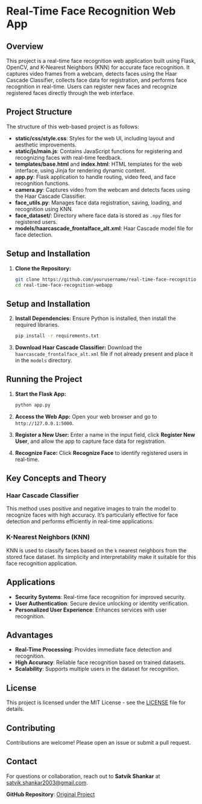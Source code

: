 # Real-Time Face Recognition Web App

## Overview
This project is a real-time face recognition web application built using Flask, OpenCV, and K-Nearest Neighbors (KNN) for accurate face recognition. It captures video frames from a webcam, detects faces using the Haar Cascade Classifier, collects face data for registration, and performs face recognition in real-time. Users can register new faces and recognize registered faces directly through the web interface.

## Project Structure
The structure of this web-based project is as follows:

- **static/css/style.css**: Styles for the web UI, including layout and aesthetic improvements.
- **static/js/main.js**: Contains JavaScript functions for registering and recognizing faces with real-time feedback.
- **templates/base.html** and **index.html**: HTML templates for the web interface, using Jinja for rendering dynamic content.
- **app.py**: Flask application to handle routing, video feed, and face recognition functions.
- **camera.py**: Captures video from the webcam and detects faces using the Haar Cascade Classifier.
- **face_utils.py**: Manages face data registration, saving, loading, and recognition using KNN.
- **face_dataset/**: Directory where face data is stored as `.npy` files for registered users.
- **models/haarcascade_frontalface_alt.xml**: Haar Cascade model file for face detection.

## Setup and Installation
1. **Clone the Repository:**
   ```bash
   git clone https://github.com/yourusername/real-time-face-recognition-webapp.git
   cd real-time-face-recognition-webapp

## Setup and Installation

2. **Install Dependencies:** Ensure Python is installed, then install the required libraries.

    ```bash
    pip install -r requirements.txt
    ```

3. **Download Haar Cascade Classifier:** Download the `haarcascade_frontalface_alt.xml` file if not already present and place it in the `models` directory.

## Running the Project

1. **Start the Flask App:**

    ```bash
    python app.py
    ```

2. **Access the Web App:** Open your web browser and go to `http://127.0.0.1:5000`.

3. **Register a New User:** Enter a name in the input field, click **Register New User**, and allow the app to capture face data for registration.

4. **Recognize Face:** Click **Recognize Face** to identify registered users in real-time.

## Key Concepts and Theory

### Haar Cascade Classifier
This method uses positive and negative images to train the model to recognize faces with high accuracy. It’s particularly effective for face detection and performs efficiently in real-time applications.

### K-Nearest Neighbors (KNN)
KNN is used to classify faces based on the `k` nearest neighbors from the stored face dataset. Its simplicity and interpretability make it suitable for this face recognition application.

## Applications

- **Security Systems**: Real-time face recognition for improved security.
- **User Authentication**: Secure device unlocking or identity verification.
- **Personalized User Experience**: Enhances services with user recognition.

## Advantages

- **Real-Time Processing**: Provides immediate face detection and recognition.
- **High Accuracy**: Reliable face recognition based on trained datasets.
- **Scalability**: Supports multiple users in the dataset for recognition.

## License
This project is licensed under the MIT License - see the [LICENSE](https://github.com/git/git-scm.com/blob/main/MIT-LICENSE.txt) file for details.

## Contributing

Contributions are welcome! Please open an issue or submit a pull request.

## Contact

For questions or collaboration, reach out to **Satvik Shankar** at [satvik.shankar2003@gmail.com](mailto:satvik.shankar2003@gmail.com).

**GitHub Repository**: [Original Project](https://github.com/SATVIK-SHANKAR/FaceRecognition)
